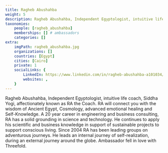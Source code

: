 ```yaml
---
title: Ragheb Abushahba
weight: 5
description: Ragheb Abushahba, Independent Egyptologist, intuitive life coach, Siddha Yogi, affectionately known as RA the Coach.
taxonomies:
    people: [ragheb_abushahba]
    memberships: [] # ambassadors
    categories: []
extra:
    imgPath: ragheb_abushahba.jpg
    organizations: []
    countries: [Egypt]
    cities: [Cairo]
    private: 1
    socialLinks: {
        LinkedIn: https://www.linkedin.com/in/ragheb-abushahba-a101034/,
        websites: ,
    }
---
```


Ragheb Abushahba, Independent Egyptologist, intuitive life coach, Siddha Yogi, affectionately known as RA the Coach.  RA will connect you with the wisdom of Ancient Egypt, Cosmology, advanced emotional healing and Self-Knowledge. A 20 year career in engineering and business consulting, RA has a solid grounding in science and technology.  He continues to apply his scientific and business knowledge in support of sustainable projects to support conscious living. Since 2004 RA has been leading groups on adventurous journeys.  He leads an internal journey of self-realization, during an external journey around the globe. Ambassador fell in love with Threefold.
